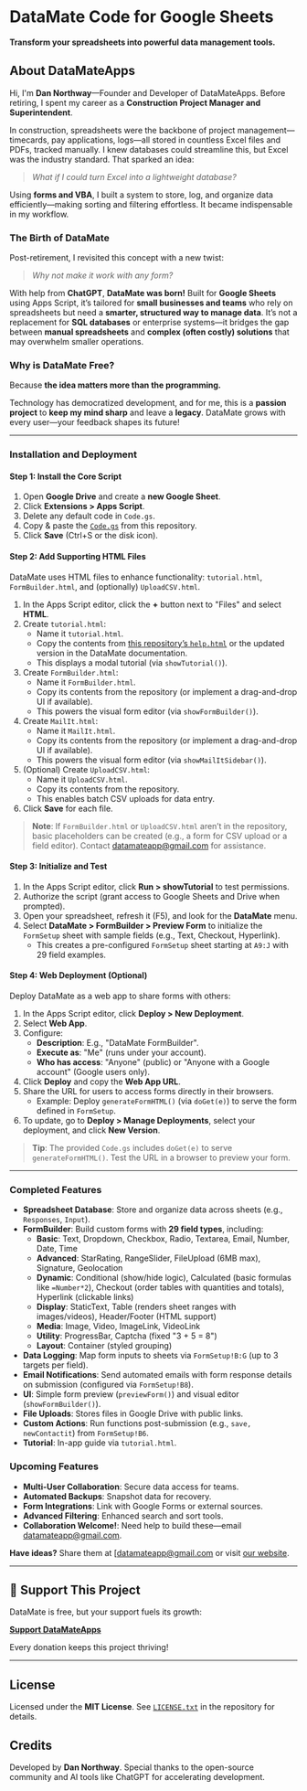 # DataMate Code for Google Sheets  
**Transform your spreadsheets into powerful data management tools.**  

## About DataMateApps  
Hi, I'm **Dan Northway**—Founder and Developer of DataMateApps. Before retiring, I spent my career as a **Construction Project Manager and Superintendent**.  

In construction, spreadsheets were the backbone of project management—timecards, pay applications, logs—all stored in countless Excel files and PDFs, tracked manually. I knew databases could streamline this, but Excel was the industry standard. That sparked an idea:  
> *What if I could turn Excel into a lightweight database?*  

Using **forms and VBA**, I built a system to store, log, and organize data efficiently—making sorting and filtering effortless. It became indispensable in my workflow.  

### The Birth of DataMate  
Post-retirement, I revisited this concept with a new twist:  
> *Why not make it work with any form?*  

With help from **ChatGPT**, **DataMate was born!** Built for **Google Sheets** using Apps Script, it’s tailored for **small businesses and teams** who rely on spreadsheets but need a **smarter, structured way to manage data**. It’s not a replacement for **SQL databases** or enterprise systems—it bridges the gap between **manual spreadsheets** and **complex (often costly) solutions** that may overwhelm smaller operations.  

### Why is DataMate Free?  
Because **the idea matters more than the programming.**  

Technology has democratized development, and for me, this is a **passion project** to **keep my mind sharp** and leave a **legacy**. DataMate grows with every user—your feedback shapes its future!  

---

### Installation and Deployment  

#### Step 1: Install the Core Script  
1. Open **Google Drive** and create a **new Google Sheet**.  
2. Click **Extensions > Apps Script**.  
3. Delete any default code in `Code.gs`.  
4. Copy & paste the [`Code.gs`](https://github.com/DataMateApp/DataMate-code.gs) from this repository.  
5. Click **Save** (Ctrl+S or the disk icon).  

#### Step 2: Add Supporting HTML Files  
DataMate uses HTML files to enhance functionality: `tutorial.html`, `FormBuilder.html`, and (optionally) `UploadCSV.html`.  
1. In the Apps Script editor, click the **+** button next to "Files" and select **HTML**.  
2. Create `tutorial.html`:  
   - Name it `tutorial.html`.  
   - Copy the contents from [this repository’s `help.html`](https://datamateapp.github.io/help.html) or the updated version in the DataMate documentation.  
   - This displays a modal tutorial (via `showTutorial()`).  
3. Create `FormBuilder.html`:  
   - Name it `FormBuilder.html`.  
   - Copy its contents from the repository (or implement a drag-and-drop UI if available).  
   - This powers the visual form editor (via `showFormBuilder()`).
4. Create `MailIt.html`:  
   - Name it `MailIt.html`.  
   - Copy its contents from the repository (or implement a drag-and-drop UI if available).  
   - This powers the visual form editor (via `showMailItSidebar()`).   
5. (Optional) Create `UploadCSV.html`:  
   - Name it `UploadCSV.html`.  
   - Copy its contents from the repository.  
   - This enables batch CSV uploads for data entry.  
6. Click **Save** for each file.  

> **Note**: If `FormBuilder.html` or `UploadCSV.html` aren’t in the repository, basic placeholders can be created (e.g., a form for CSV upload or a field editor). Contact [datamateapp@gmail.com](mailto:datamateapp@gmail.com) for assistance.

#### Step 3: Initialize and Test  
1. In the Apps Script editor, click **Run > showTutorial** to test permissions.  
2. Authorize the script (grant access to Google Sheets and Drive when prompted).  
3. Open your spreadsheet, refresh it (F5), and look for the **DataMate** menu.  
4. Select **DataMate > FormBuilder > Preview Form** to initialize the `FormSetup` sheet with sample fields (e.g., Text, Checkout, Hyperlink).  
   - This creates a pre-configured `FormSetup` sheet starting at `A9:J` with 29 field examples.  

#### Step 4: Web Deployment (Optional)  
Deploy DataMate as a web app to share forms with others:  
1. In the Apps Script editor, click **Deploy > New Deployment**.  
2. Select **Web App**.  
3. Configure:  
   - **Description**: E.g., "DataMate FormBuilder".  
   - **Execute as**: "Me" (runs under your account).  
   - **Who has access**: "Anyone" (public) or "Anyone with a Google account" (Google users only).  
4. Click **Deploy** and copy the **Web App URL**.  
5. Share the URL for users to access forms directly in their browsers.  
   - Example: Deploy `generateFormHTML()` (via `doGet(e)`) to serve the form defined in `FormSetup`.  
6. To update, go to **Deploy > Manage Deployments**, select your deployment, and click **New Version**.  

> **Tip**: The provided `Code.gs` includes `doGet(e)` to serve `generateFormHTML()`. Test the URL in a browser to preview your form.

---

### Completed Features  
- **Spreadsheet Database**: Store and organize data across sheets (e.g., `Responses`, `Input`).  
- **FormBuilder**: Build custom forms with **29 field types**, including:  
  - **Basic**: Text, Dropdown, Checkbox, Radio, Textarea, Email, Number, Date, Time  
  - **Advanced**: StarRating, RangeSlider, FileUpload (6MB max), Signature, Geolocation  
  - **Dynamic**: Conditional (show/hide logic), Calculated (basic formulas like `=Number*2`), Checkout (order tables with quantities and totals), Hyperlink (clickable links)  
  - **Display**: StaticText, Table (renders sheet ranges with images/videos), Header/Footer (HTML support)  
  - **Media**: Image, Video, ImageLink, VideoLink  
  - **Utility**: ProgressBar, Captcha (fixed "3 + 5 = 8")  
  - **Layout**: Container (styled grouping)  
- **Data Logging**: Map form inputs to sheets via `FormSetup!B:G` (up to 3 targets per field).  
- **Email Notifications**: Send automated emails with form response details on submission (configured via `FormSetup!B8`).  
- **UI**: Simple form preview (`previewForm()`) and visual editor (`showFormBuilder()`).  
- **File Uploads**: Stores files in Google Drive with public links.  
- **Custom Actions**: Run functions post-submission (e.g., `save, newContactit`) from `FormSetup!B6`.  
- **Tutorial**: In-app guide via `tutorial.html`.  

### Upcoming Features  
- **Multi-User Collaboration**: Secure data access for teams.  
- **Automated Backups**: Snapshot data for recovery.  
- **Form Integrations**: Link with Google Forms or external sources.  
- **Advanced Filtering**: Enhanced search and sort tools.  
- **Collaboration Welcome!**: Need help to build these—email [datamateapp@gmail.com](mailto:datamateapp@gmail.com).  

**Have ideas?** Share them at [[datamateapp@gmail.com](mailto:datamateapp@gmail.com](https://script.google.com/macros/s/AKfycbyPu31wwkbtKZ5X-382wdKzG2Y8vIN-fSApo_lAR9x_1n_qgxPUgmAafmljS6RCc3i7/exec)) or visit [our website](https://datamateapp.github.io/).  

---

## 💙 Support This Project  

DataMate is free, but your support fuels its growth:  

[**Support DataMateApps**](https://datamateapp.github.io/Donate%205%20per%20mo.html)  

Every donation keeps this project thriving!  

---

## License  
Licensed under the **MIT License**. See [`LICENSE.txt`](https://github.com/DataMateApp/DataMate-code.gs/blob/main/LICENSE.txt) in the repository for details.  

## Credits  
Developed by **Dan Northway**. Special thanks to the open-source community and AI tools like ChatGPT for accelerating development.
